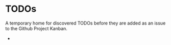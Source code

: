 # TODOs
A temporary home for discovered TODOs before they are added as an issue to the Github Project Kanban.

* 
